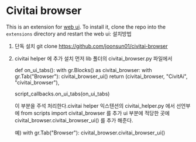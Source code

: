 # Civitai browser
This is an extension for [web ui](https://github.com/AUTOMATIC1111/stable-diffusion-webui).
To install it, clone the repo into the `extensions` directory and restart the web ui:
설치방법 
1. 단독 설치
    git clone https://github.com/joonsun01/civitai-browser
2. civitai helper 에 추가 설치
    먼저 lib 폴더의 civitai_browser.py 파일에서 
    
    def on_ui_tabs():
        with gr.Blocks() as civitai_browser:
            with gr.Tab("Browser"):
                civitai_browser_ui()
        return (civitai_browser, "CivitAi", "civitai_browser"),
    
    script_callbacks.on_ui_tabs(on_ui_tabs)
    
    이 부분을 주석 처리한다.civitai helper 익스텐션의 civitai_helper.py 에서 
    선언부에 from scripts import civital_browser 를 추가
    ui 부분에 적당한 곳에 civital_browser.civitai_browser_ui() 를 추가 해준다.

    예)
    with gr.Tab("Browser"):
        civital_browser.civitai_browser_ui()
                        
